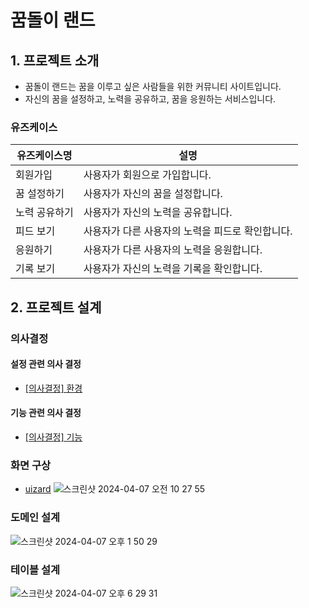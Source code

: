 # 꿈돌이 랜드

## 1. 프로젝트 소개
- 꿈돌이 랜드는 꿈을 이루고 싶은 사람들을 위한 커뮤니티 사이트입니다.
- 자신의 꿈을 설정하고, 노력을 공유하고, 꿈을 응원하는 서비스입니다.

### 유즈케이스

| 유즈케이스명 | 설명 | 
|---|---|
| 회원가입 | 사용자가 회원으로 가입합니다. |
| 꿈 설정하기 | 사용자가 자신의 꿈을 설정합니다. |
| 노력 공유하기 | 사용자가 자신의 노력을 공유합니다. |
| 피드 보기 | 사용자가 다른 사용자의 노력을 피드로 확인합니다. |
| 응원하기 | 사용자가 다른 사용자의 노력을 응원합니다. |
| 기록 보기 | 사용자가 자신의 노력을 기록을 확인합니다. |

## 2. 프로젝트 설계
### 의사결정
#### 설정 관련 의사 결정
- [[의사결정] 환경](https://github.com/f-lab-edu/kkumdori-land/wiki/%5B%EC%9D%98%EC%82%AC%EA%B2%B0%EC%A0%95%5D-%ED%99%98%EA%B2%BD)
#### 기능 관련 의사 결정
- [[의사결정] 기능](https://github.com/f-lab-edu/kkumdori-land/wiki/%5B%EC%9D%98%EC%82%AC%EA%B2%B0%EC%A0%95%5D-%EA%B8%B0%EB%8A%A5)

### 화면 구상
- [uizard](https://app.uizard.io/p/0702d861)
![스크린샷 2024-04-07 오전 10 27 55](https://github.com/f-lab-edu/kkumdori-land/assets/29042329/a5ee0937-4e01-4a2a-9154-66028a2798a1)


### 도메인 설계
![스크린샷 2024-04-07 오후 1 50 29](https://github.com/f-lab-edu/kkumdori-land/assets/29042329/f4d45ad1-474a-4f58-a59f-326c59d6b826)

### 테이블 설계
![스크린샷 2024-04-07 오후 6 29 31](https://github.com/f-lab-edu/kkumdori-land/assets/29042329/0641717a-63b9-4d25-a8c3-4d525e7901a5)

